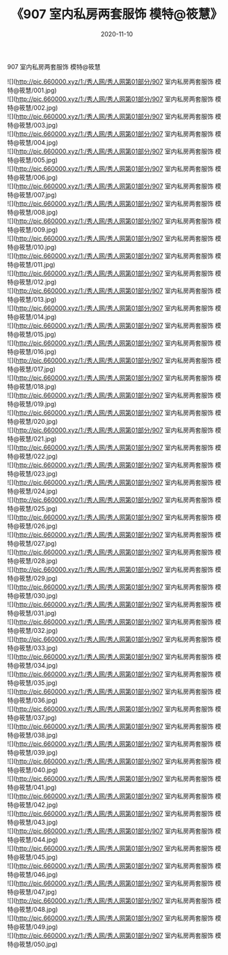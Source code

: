 ﻿---
layout: post
title:  《907 室内私房两套服饰 模特@筱慧》
date:   2020-11-10
img: http://pic.660000.xyz/1:/秀人网/秀人网第01部分/907 室内私房两套服饰 模特@筱慧/000.jpg
categories: [美女, 清纯, 唯美]
---

907 室内私房两套服饰 模特@筱慧

  ![](http://pic.660000.xyz/1:/秀人网/秀人网第01部分/907 室内私房两套服饰 模特@筱慧/001.jpg) <br> ![](http://pic.660000.xyz/1:/秀人网/秀人网第01部分/907 室内私房两套服饰 模特@筱慧/002.jpg) <br> ![](http://pic.660000.xyz/1:/秀人网/秀人网第01部分/907 室内私房两套服饰 模特@筱慧/003.jpg) <br> ![](http://pic.660000.xyz/1:/秀人网/秀人网第01部分/907 室内私房两套服饰 模特@筱慧/004.jpg) <br> ![](http://pic.660000.xyz/1:/秀人网/秀人网第01部分/907 室内私房两套服饰 模特@筱慧/005.jpg) <br> ![](http://pic.660000.xyz/1:/秀人网/秀人网第01部分/907 室内私房两套服饰 模特@筱慧/006.jpg) <br> ![](http://pic.660000.xyz/1:/秀人网/秀人网第01部分/907 室内私房两套服饰 模特@筱慧/007.jpg) <br> ![](http://pic.660000.xyz/1:/秀人网/秀人网第01部分/907 室内私房两套服饰 模特@筱慧/008.jpg) <br> ![](http://pic.660000.xyz/1:/秀人网/秀人网第01部分/907 室内私房两套服饰 模特@筱慧/009.jpg) <br> ![](http://pic.660000.xyz/1:/秀人网/秀人网第01部分/907 室内私房两套服饰 模特@筱慧/010.jpg) <br> ![](http://pic.660000.xyz/1:/秀人网/秀人网第01部分/907 室内私房两套服饰 模特@筱慧/011.jpg) <br> ![](http://pic.660000.xyz/1:/秀人网/秀人网第01部分/907 室内私房两套服饰 模特@筱慧/012.jpg) <br> ![](http://pic.660000.xyz/1:/秀人网/秀人网第01部分/907 室内私房两套服饰 模特@筱慧/013.jpg) <br> ![](http://pic.660000.xyz/1:/秀人网/秀人网第01部分/907 室内私房两套服饰 模特@筱慧/014.jpg) <br> ![](http://pic.660000.xyz/1:/秀人网/秀人网第01部分/907 室内私房两套服饰 模特@筱慧/015.jpg) <br> ![](http://pic.660000.xyz/1:/秀人网/秀人网第01部分/907 室内私房两套服饰 模特@筱慧/016.jpg) <br> ![](http://pic.660000.xyz/1:/秀人网/秀人网第01部分/907 室内私房两套服饰 模特@筱慧/017.jpg) <br> ![](http://pic.660000.xyz/1:/秀人网/秀人网第01部分/907 室内私房两套服饰 模特@筱慧/018.jpg) <br> ![](http://pic.660000.xyz/1:/秀人网/秀人网第01部分/907 室内私房两套服饰 模特@筱慧/019.jpg) <br> ![](http://pic.660000.xyz/1:/秀人网/秀人网第01部分/907 室内私房两套服饰 模特@筱慧/020.jpg) <br> ![](http://pic.660000.xyz/1:/秀人网/秀人网第01部分/907 室内私房两套服饰 模特@筱慧/021.jpg) <br> ![](http://pic.660000.xyz/1:/秀人网/秀人网第01部分/907 室内私房两套服饰 模特@筱慧/022.jpg) <br> ![](http://pic.660000.xyz/1:/秀人网/秀人网第01部分/907 室内私房两套服饰 模特@筱慧/023.jpg) <br> ![](http://pic.660000.xyz/1:/秀人网/秀人网第01部分/907 室内私房两套服饰 模特@筱慧/024.jpg) <br> ![](http://pic.660000.xyz/1:/秀人网/秀人网第01部分/907 室内私房两套服饰 模特@筱慧/025.jpg) <br> ![](http://pic.660000.xyz/1:/秀人网/秀人网第01部分/907 室内私房两套服饰 模特@筱慧/026.jpg) <br> ![](http://pic.660000.xyz/1:/秀人网/秀人网第01部分/907 室内私房两套服饰 模特@筱慧/027.jpg) <br> ![](http://pic.660000.xyz/1:/秀人网/秀人网第01部分/907 室内私房两套服饰 模特@筱慧/028.jpg) <br> ![](http://pic.660000.xyz/1:/秀人网/秀人网第01部分/907 室内私房两套服饰 模特@筱慧/029.jpg) <br> ![](http://pic.660000.xyz/1:/秀人网/秀人网第01部分/907 室内私房两套服饰 模特@筱慧/030.jpg) <br> ![](http://pic.660000.xyz/1:/秀人网/秀人网第01部分/907 室内私房两套服饰 模特@筱慧/031.jpg) <br> ![](http://pic.660000.xyz/1:/秀人网/秀人网第01部分/907 室内私房两套服饰 模特@筱慧/032.jpg) <br> ![](http://pic.660000.xyz/1:/秀人网/秀人网第01部分/907 室内私房两套服饰 模特@筱慧/033.jpg) <br> ![](http://pic.660000.xyz/1:/秀人网/秀人网第01部分/907 室内私房两套服饰 模特@筱慧/034.jpg) <br> ![](http://pic.660000.xyz/1:/秀人网/秀人网第01部分/907 室内私房两套服饰 模特@筱慧/035.jpg) <br> ![](http://pic.660000.xyz/1:/秀人网/秀人网第01部分/907 室内私房两套服饰 模特@筱慧/036.jpg) <br> ![](http://pic.660000.xyz/1:/秀人网/秀人网第01部分/907 室内私房两套服饰 模特@筱慧/037.jpg) <br> ![](http://pic.660000.xyz/1:/秀人网/秀人网第01部分/907 室内私房两套服饰 模特@筱慧/038.jpg) <br> ![](http://pic.660000.xyz/1:/秀人网/秀人网第01部分/907 室内私房两套服饰 模特@筱慧/039.jpg) <br> ![](http://pic.660000.xyz/1:/秀人网/秀人网第01部分/907 室内私房两套服饰 模特@筱慧/040.jpg) <br> ![](http://pic.660000.xyz/1:/秀人网/秀人网第01部分/907 室内私房两套服饰 模特@筱慧/041.jpg) <br> ![](http://pic.660000.xyz/1:/秀人网/秀人网第01部分/907 室内私房两套服饰 模特@筱慧/042.jpg) <br> ![](http://pic.660000.xyz/1:/秀人网/秀人网第01部分/907 室内私房两套服饰 模特@筱慧/043.jpg) <br> ![](http://pic.660000.xyz/1:/秀人网/秀人网第01部分/907 室内私房两套服饰 模特@筱慧/044.jpg) <br> ![](http://pic.660000.xyz/1:/秀人网/秀人网第01部分/907 室内私房两套服饰 模特@筱慧/045.jpg) <br> ![](http://pic.660000.xyz/1:/秀人网/秀人网第01部分/907 室内私房两套服饰 模特@筱慧/046.jpg) <br> ![](http://pic.660000.xyz/1:/秀人网/秀人网第01部分/907 室内私房两套服饰 模特@筱慧/047.jpg) <br> ![](http://pic.660000.xyz/1:/秀人网/秀人网第01部分/907 室内私房两套服饰 模特@筱慧/048.jpg) <br> ![](http://pic.660000.xyz/1:/秀人网/秀人网第01部分/907 室内私房两套服饰 模特@筱慧/049.jpg) <br> ![](http://pic.660000.xyz/1:/秀人网/秀人网第01部分/907 室内私房两套服饰 模特@筱慧/050.jpg) <br>